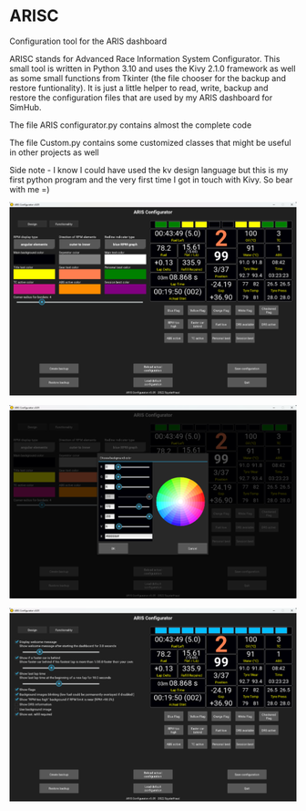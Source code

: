 # ARISC
Configuration tool for the ARIS dashboard

ARISC stands for Advanced Race Information System Configurator.
This small tool is written in Python 3.10 and uses the Kivy 2.1.0 framework as well as some small functions from Tkinter (the file chooser for the backup and restore funtionality).
It is just a little helper to read, write, backup and restore the configuration files that are used by my ARIS dashboard for SimHub.

The file ARIS configurator.py contains almost the complete code

The file Custom.py contains some customized classes that might be useful in other projects as well

Side note - I know I could have used the kv design language but this is my first python program and the very first time I got in touch with Kivy. So bear with me =)



![Alt text](/screenshots/ARISC_01.png?raw=true "Screenshot 01")

![Alt text](/screenshots/ARISC_02.png?raw=true "Screenshot 02")

![Alt text](/screenshots/ARISC_03.png?raw=true "Screenshot 03")
